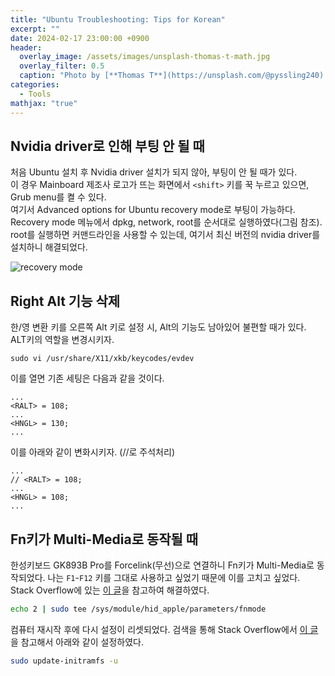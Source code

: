 ```yaml
---
title: "Ubuntu Troubleshooting: Tips for Korean"
excerpt: ""
date: 2024-02-17 23:00:00 +0900
header:
  overlay_image: /assets/images/unsplash-thomas-t-math.jpg
  overlay_filter: 0.5
  caption: "Photo by [**Thomas T**](https://unsplash.com/@pyssling240) on [**Unsplash**](https://unsplash.com/)"
categories:
  - Tools
mathjax: "true"
---
```


## Nvidia driver로 인해 부팅 안 될 때

처음 Ubuntu 설치 후 Nvidia driver 설치가 되지 않아, 부팅이 안 될 때가 있다.  
이 경우 Mainboard 제조사 로고가 뜨는 화면에서 `<shift>` 키를 꾹 누르고 있으면, Grub menu를 켤 수 있다.  
여기서 Advanced options for Ubuntu  recovery mode로 부팅이 가능하다.  
Recovery mode 메뉴에서 dpkg, network, root를 순서대로 실행하였다(그림 참조).  
root를 실행하면 커맨드라인을 사용할 수 있는데, 여기서 최신 버전의 nvidia driver를 설치하니 해결되었다.  

![recovery mode]({{site.baseurl}}/assets/images/ubuntu-recovery-menu.png)  

## Right Alt 기능 삭제

한/영 변환 키를 오른쪽 Alt 키로 설정 시, Alt의 기능도 남아있어 불편할 때가 있다.  
ALT키의 역할을 변경시키자.

`sudo vi /usr/share/X11/xkb/keycodes/evdev`

이를 열면 기존 세팅은 다음과 같을 것이다.

```text
...
<RALT> = 108;
...
<HNGL> = 130;
...
```

이를 아래와 같이 변화시키자. (//로 주석처리)

```text
...
// <RALT> = 108;
...
<HNGL> = 108;
...
```

## Fn키가 Multi-Media로 동작될 때

한성키보드 GK893B Pro를 Forcelink(무선)으로 연결하니 Fn키가 Multi-Media로 동작되었다. 
나는 `F1`-`F12` 키를 그대로 사용하고 싶었기 때문에 이를 고치고 싶었다. 
Stack Overflow에 있는 [이 글](https://askubuntu.com/questions/818413/how-can-i-toggle-the-fn-function-key)을 참고하여 해결하였다.  

```sh
echo 2 | sudo tee /sys/module/hid_apple/parameters/fnmode
```

컴퓨터 재시작 후에 다시 설정이 리셋되었다. 
검색을 통해 Stack Overflow에서 [이 글](https://askubuntu.com/questions/1230890/i-set-sys-module-hid-apple-parameters-fnmode-to-2-and-it-gets-overwritten-to-1)을 참고해서 아래와 같이 설정하였다. 

```sh
sudo update-initramfs -u
```

